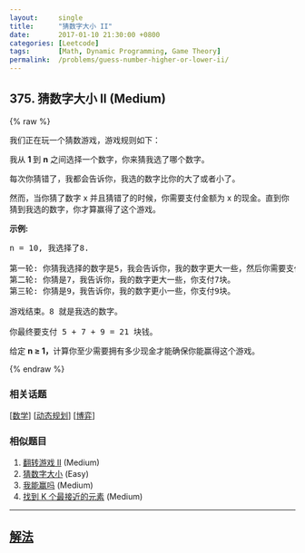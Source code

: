 ```yaml
---
layout:     single
title:      "猜数字大小 II"
date:       2017-01-10 21:30:00 +0800
categories: [Leetcode]
tags:       [Math, Dynamic Programming, Game Theory]
permalink:  /problems/guess-number-higher-or-lower-ii/
---
```


## 375. 猜数字大小 II (Medium)

{% raw %}

<p>我们正在玩一个猜数游戏，游戏规则如下：</p>

<p>我从&nbsp;<strong>1&nbsp;</strong>到 <strong>n</strong> 之间选择一个数字，你来猜我选了哪个数字。</p>

<p>每次你猜错了，我都会告诉你，我选的数字比你的大了或者小了。</p>

<p>然而，当你猜了数字 x 并且猜错了的时候，你需要支付金额为 x 的现金。直到你猜到我选的数字，你才算赢得了这个游戏。</p>

<p><strong>示例:</strong></p>

<pre>n = 10, 我选择了8.

第一轮: 你猜我选择的数字是5，我会告诉你，我的数字更大一些，然后你需要支付5块。
第二轮: 你猜是7，我告诉你，我的数字更大一些，你支付7块。
第三轮: 你猜是9，我告诉你，我的数字更小一些，你支付9块。

游戏结束。8 就是我选的数字。

你最终要支付 5 + 7 + 9 = 21 块钱。
</pre>

<p>给定&nbsp;<strong>n &ge; 1，</strong>计算你至少需要拥有多少现金才能确保你能赢得这个游戏。</p>

{% endraw %}

### 相关话题
  [[数学](https://github.com/awesee/leetcode/tree/main/tag/math/README.md)]
  [[动态规划](https://github.com/awesee/leetcode/tree/main/tag/dynamic-programming/README.md)]
  [[博弈](https://github.com/awesee/leetcode/tree/main/tag/game-theory/README.md)]

### 相似题目
  1. [翻转游戏 II](/problems/flip-game-ii) (Medium)
  1. [猜数字大小](/problems/guess-number-higher-or-lower) (Easy)
  1. [我能赢吗](/problems/can-i-win) (Medium)
  1. [找到 K 个最接近的元素](/problems/find-k-closest-elements) (Medium)

---

## [解法](https://github.com/awesee/leetcode/tree/main/problems/guess-number-higher-or-lower-ii)
